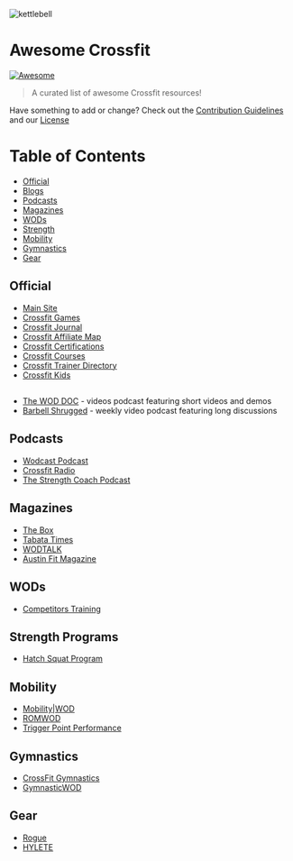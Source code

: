 ![kettlebell](http://www.clker.com/cliparts/x/q/T/g/D/o/kettlebell-clip-art-md.png)
# Awesome Crossfit
[![Awesome](https://cdn.rawgit.com/sindresorhus/awesome/d7305f38d29fed78fa85652e3a63e154dd8e8829/media/badge.svg)](https://github.com/sindresorhus/awesome)
> A curated list of awesome Crossfit resources!

Have something to add or change? Check out the [Contribution Guidelines](CONTRIBUTING.md) and our [License](LICENSE)

# Table of Contents

* [Official](#official)
* [Blogs](#blogs)
* [Podcasts](#podcasts)
* [Magazines](#magazinea)
* [WODs](#wods)
* [Strength](#strength-programs)
* [Mobility](#mobility)
* [Gymnastics](#gymnastics)
* [Gear](#gear)

## Official

* [Main Site](http://www.crossfit.com)
* [Crossfit Games](http://games.crossfit.com)
* [Crossfit Journal](http://journal.crossfit.com)
* [Crossfit Affiliate Map](http://map.crossfit.com)
* [Crossfit Certifications](http://certifications.crossfit.com)
* [Crossfit Courses](http://training.crossfit.com/courses)
* [Crossfit Trainer Directory](http://trainerdirectory.crossfit.com)
* [Crossfit Kids](http://kids.crossfit.com)

## 

* [The WOD DOC](http://thewoddoc.com) - videos podcast featuring short videos and demos
* [Barbell Shrugged](http://daily.barbellshrugged.com) - weekly video podcast featuring long discussions

## Podcasts

* [Wodcast Podcast](http://www.wodcastpodcast.com)
* [Crossfit Radio](http://journal.crossfit.com/radio)
* [The Strength Coach Podcast](http://www.strengthcoachpodcast.com)

## Magazines

* [The Box](http://www.theboxmag.com)
* [Tabata Times](http://www.tabatatimes.com)
* [WODTALK](http://www.wodtalk.com)
* [Austin Fit Magazine](http://www.wodtalk.com)

## WODs

* [Competitors Training](http://competitorstraining.com)

## Strength Programs

* [Hatch Squat Program](http://www.hatchsquat.com)

## Mobility

* [Mobility|WOD](https://mobilitywod.com)
* [ROMWOD](https://romwod.com)
* [Trigger Point Performance](https://www.tptherapy.com)

## Gymnastics

* [CrossFit Gymnastics](http://www.crossfitgymnastics.com)
* [GymnasticWOD](http://gymnasticswod.com)

## Gear

* [Rogue](http://www.roguefitness.com)
* [HYLETE](http://www.hylete.com)
